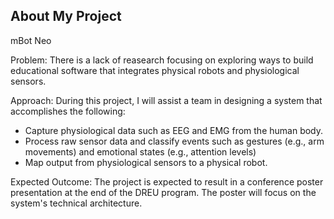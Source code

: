 ## About My Project

mBot Neo

Problem: There is a lack of reasearch focusing on exploring ways to build educational software that integrates physical robots and physiological sensors. 

Approach: During this project, I will assist a team in designing a system that accomplishes the following:

  - Capture physiological data such as EEG and EMG from the human body.
  - Process raw sensor data and classify events such as gestures (e.g., arm movements) and emotional states (e.g., attention levels)
  - Map output from physiological sensors to a physical robot. 

Expected Outcome: The project is expected to result in a conference poster presentation at the end of the DREU program. The poster will focus on the system's technical architecture.
